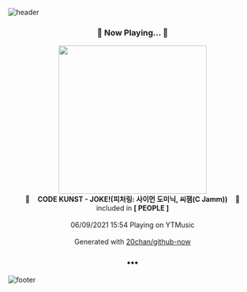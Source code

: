 ![header](https://capsule-render.vercel.app/api?type=wave&height=170&section=header&text=Hi.%20I'm%20SHIFT&fontColor=090707&fontAlignX=45&fontAlignY=65&fontSize=100)

<h3 align="center">🎵 Now Playing... 🎵</h3>
<p align="center">
  <a href="https://music.youtube.com/watch?v=eRfUoZPeFHs">
    <img width="300" src="https://lh3.googleusercontent.com/x7INWwbHjPS-DVLCOC-8VKdTR5ABpt-rmI1HGjgo-IznTAAQ_HjxuFicntKfQK6dYqc-0OVIVuNV0EDY">
  </a>
  <br>
  🎵&nbsp&nbsp&nbsp <b>CODE KUNST - JOKE!(피처링: 사이먼 도미닉, 씨잼(C Jamm))</b> &nbsp&nbsp&nbsp🎵
  <br>
  included in <b>[ PEOPLE ]</b>
  
  <br />
  <br />
  06/09/2021 15:54 Playing on YTMusic
  <br />
  <br />
  Generated with <a href="https://github.com/20chan/github-now">20chan/github-now</a>
</p>

<h3 align="center">•••</h3>

![footer](https://capsule-render.vercel.app/api?type=wave&height=150&section=footer)
